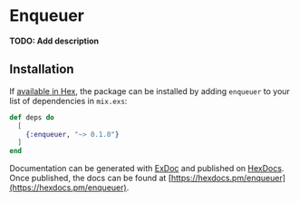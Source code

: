# Enqueuer

**TODO: Add description**

## Installation

If [available in Hex](https://hex.pm/docs/publish), the package can be installed
by adding `enqueuer` to your list of dependencies in `mix.exs`:

```elixir
def deps do
  [
    {:enqueuer, "~> 0.1.0"}
  ]
end
```

Documentation can be generated with [ExDoc](https://github.com/elixir-lang/ex_doc)
and published on [HexDocs](https://hexdocs.pm). Once published, the docs can
be found at [https://hexdocs.pm/enqueuer](https://hexdocs.pm/enqueuer).


